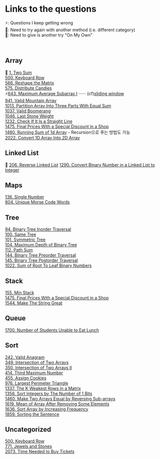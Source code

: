 # Links to the questions
⚡️: Questions I keep getting wrong <br/>
👀: Need to try again with another method (i.e. different category) <br/>
🥊: Need to give is another try "On My Own"
<br/><br/><br/>

## Array
👀 [1. Two Sum](https://leetcode.com/problems/two-sum/) <br/>
[500. Keyboard Row](https://leetcode.com/problems/keyboard-row/) <br/>
[566. Reshape the Matrix](https://leetcode.com/problems/reshape-the-matrix/) <br/>
[575. Distribute Candies](https://leetcode.com/problems/distribute-candies/) <br/>
⚡️[643. Maximum Average Subarray I](https://leetcode.com/problems/maximum-average-subarray-i/) ······ (cf)[sliding window](https://leetcode.com/tag/sliding-window/) <br/>
[941. Valid Mountain Array](https://leetcode.com/problems/valid-mountain-array/) <br/>
[1013. Partition Array Into Three Parts With Equal Sum](https://leetcode.com/problems/partition-array-into-three-parts-with-equal-sum/) <br/>
[1037. Valid Boomerang](https://leetcode.com/problems/valid-boomerang/) <br/>
[1046. Last Stone Weight](https://leetcode.com/problems/last-stone-weight/) <br/>
[1232. Check If It Is a Straight Line](https://leetcode.com/problems/check-if-it-is-a-straight-line/) <br/>
[1475. Final Prices With a Special Discount in a Shop](https://leetcode.com/problems/final-prices-with-a-special-discount-in-a-shop/) <br/>
[1480. Running Sum of 1d Array](https://leetcode.com/problems/running-sum-of-1d-array/)  -  Recursion으로 푸는 방법도 가능 <br/>
[2022. Convert 1D Array Into 2D Array](https://leetcode.com/problems/convert-1d-array-into-2d-array/) <br/>

## Linked List
🥊 [206. Reverse Linked List](https://leetcode.com/problems/reverse-linked-list/)
[1290. Convert Binary Number in a Linked List to Integer](https://leetcode.com/problems/convert-binary-number-in-a-linked-list-to-integer/) <br/>

## Maps
[136. Single Number](https://leetcode.com/problems/single-number/) <br/>
[804. Unique Morse Code Words](https://leetcode.com/problems/unique-morse-code-words/) <br/>

## Tree
[94. Binary Tree Inorder Traversal](https://leetcode.com/problems/binary-tree-inorder-traversal/) <br/>
[100. Same Tree](https://leetcode.com/problems/same-tree) <br/>
[101. Symmetric Tree](https://leetcode.com/problems/symmetric-tree) <br/>
[104. Maximum Depth of Binary Tree](https://leetcode.com/problems/maximum-depth-of-binary-tree) <br/>
[112. Path Sum](https://leetcode.com/problems/path-sum) <br/>
[144. Binary Tree Preorder Traversal](https://leetcode.com/problems/binary-tree-preorder-traversal) <br/>
[145. Binary Tree Postorder Traversal](https://leetcode.com/problems/binary-tree-postorder-traversal) <br/>
[1022. Sum of Root To Leaf Binary Numbers](https://leetcode.com/problems/sum-of-root-to-leaf-binary-numbers) <br/>

## Stack
[155. Min Stack](https://leetcode.com/problems/min-stack/) <br/>
[1475. Final Prices With a Special Discount in a Shop](https://leetcode.com/problems/final-prices-with-a-special-discount-in-a-shop/) <br/>
[1544. Make The String Great](https://leetcode.com/problems/make-the-string-great/) <br/>

## Queue
[1700. Number of Students Unable to Eat Lunch](https://leetcode.com/problems/number-of-students-unable-to-eat-lunch/) <br/>

## Sort
[242. Valid Anagram](https://leetcode.com/problems/valid-anagram/) <br/>
[349. Intersection of Two Arrays](https://leetcode.com/problems/intersection-of-two-arrays/) <br/>
[350. Intersection of Two Arrays II](https://leetcode.com/problems/intersection-of-two-arrays-ii/) <br/>
[414. Third Maximum Number](https://leetcode.com/problems/third-maximum-number/) <br/>
[455. Assign Cookies](https://leetcode.com/problems/assign-cookies/) <br/>
[976. Largest Perimeter Triangle](https://leetcode.com/problems/largest-perimeter-triangle/) <br/>
[1337. The K Weakest Rows in a Matrix](https://leetcode.com/problems/the-k-weakest-rows-in-a-matrix/) <br/>
[1356. Sort Integers by The Number of 1 Bits](https://leetcode.com/problems/sort-integers-by-the-number-of-1-bits/) <br/>
[1460. Make Two Arrays Equal by Reversing Sub-arrays](https://leetcode.com/problems/make-two-arrays-equal-by-reversing-sub-arrays/) <br/>
[1619. Mean of Array After Removing Some Elements](https://leetcode.com/problems/mean-of-array-after-removing-some-elements/) <br/>
[1636. Sort Array by Increasing Frequency](https://leetcode.com/problems/sort-array-by-increasing-frequency/) <br/>
[1859. Sorting the Sentence](https://leetcode.com/problems/sorting-the-sentence/) <br/>

## Uncategorized
[500. Keyboard Row](https://leetcode.com/problems/keyboard-row/) <br/>
[771. Jewels and Stones](https://leetcode.com/problems/jewels-and-stones/) <br/>
[2073. Time Needed to Buy Tickets](https://leetcode.com/problems/time-needed-to-buy-tickets/) <br/>
